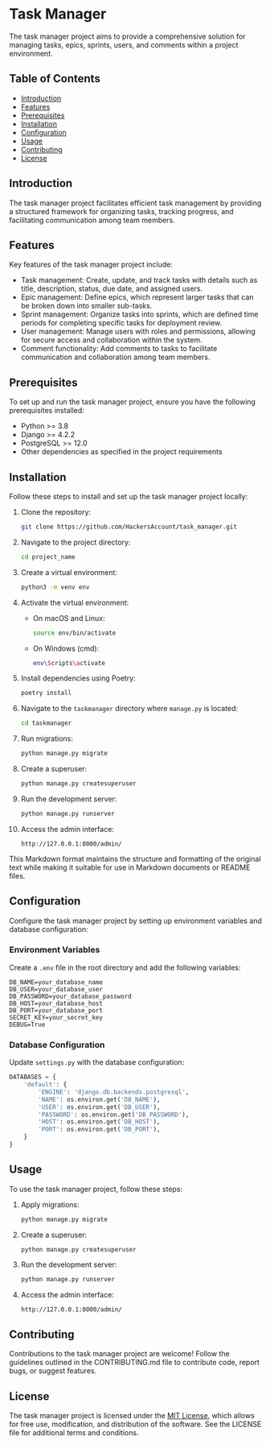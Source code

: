 # Task Manager

The task manager project aims to provide a comprehensive solution for managing tasks, epics, sprints, users, and comments within a project environment.

## Table of Contents

- [Introduction](#introduction)
- [Features](#features)
- [Prerequisites](#prerequisites)
- [Installation](#installation)
- [Configuration](#configuration)
- [Usage](#usage)
- [Contributing](#contributing)
- [License](#license)

## Introduction

The task manager project facilitates efficient task management by providing a structured framework for organizing tasks, tracking progress, and facilitating communication among team members.

## Features

Key features of the task manager project include:

- Task management: Create, update, and track tasks with details such as title, description, status, due date, and assigned users.
- Epic management: Define epics, which represent larger tasks that can be broken down into smaller sub-tasks.
- Sprint management: Organize tasks into sprints, which are defined time periods for completing specific tasks for deployment review.
- User management: Manage users with roles and permissions, allowing for secure access and collaboration within the system.
- Comment functionality: Add comments to tasks to facilitate communication and collaboration among team members.

## Prerequisites

To set up and run the task manager project, ensure you have the following prerequisites installed:

- Python >= 3.8
- Django >= 4.2.2
- PostgreSQL >= 12.0
- Other dependencies as specified in the project requirements



## Installation

Follow these steps to install and set up the task manager project locally:

1. Clone the repository:
   ```bash
   git clone https://github.com/HackersAccount/task_manager.git
   ```

2. Navigate to the project directory:
   ```bash
   cd project_name
   ```

3. Create a virtual environment:
   ```bash
   python3 -m venv env
   ```

4. Activate the virtual environment:
   - On macOS and Linux:
     ```bash
     source env/bin/activate
     ```
   - On Windows (cmd):
     ```bash
     env\Scripts\activate
     ```

5. Install dependencies using Poetry:
   ```bash
   poetry install
   ```

6. Navigate to the `taskmanager` directory where `manage.py` is located:
   ```bash
   cd taskmanager
   ```

7. Run migrations:
   ```bash
   python manage.py migrate
   ```

8. Create a superuser:
   ```bash
   python manage.py createsuperuser
   ```

9. Run the development server:
   ```bash
   python manage.py runserver
   ```

10. Access the admin interface:
    ```
    http://127.0.0.1:8000/admin/
    ```


This Markdown format maintains the structure and formatting of the original text while making it suitable for use in Markdown documents or README files.

## Configuration

Configure the task manager project by setting up environment variables and database configuration:

### Environment Variables

Create a `.env` file in the root directory and add the following variables:

```plaintext
DB_NAME=your_database_name
DB_USER=your_database_user
DB_PASSWORD=your_database_password
DB_HOST=your_database_host
DB_PORT=your_database_port
SECRET_KEY=your_secret_key
DEBUG=True
```

### Database Configuration

Update `settings.py` with the database configuration:

```python
DATABASES = {
    'default': {
        'ENGINE': 'django.db.backends.postgresql',
        'NAME': os.environ.get('DB_NAME'),
        'USER': os.environ.get('DB_USER'),
        'PASSWORD': os.environ.get('DB_PASSWORD'),
        'HOST': os.environ.get('DB_HOST'),
        'PORT': os.environ.get('DB_PORT'),
    }
}
```

## Usage

To use the task manager project, follow these steps:

1. Apply migrations:
   ```bash
   python manage.py migrate
   ```

2. Create a superuser:
   ```bash
   python manage.py createsuperuser
   ```

3. Run the development server:
   ```bash
   python manage.py runserver
   ```

4. Access the admin interface:
   ```
   http://127.0.0.1:8000/admin/
   ```

## Contributing

Contributions to the task manager project are welcome! Follow the guidelines outlined in the CONTRIBUTING.md file to contribute code, report bugs, or suggest features.

## License

The task manager project is licensed under the [MIT License](LICENSE), which allows for free use, modification, and distribution of the software. See the LICENSE file for additional terms and conditions.
